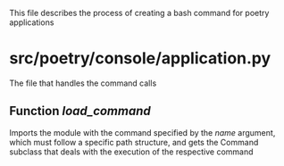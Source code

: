 This file describes the process of creating a bash command for poetry applications

# src/poetry/console/application.py

The file that handles the command calls

## Function *load_command*

Imports the module with the command specified by the *name* argument, which must follow a specific path structure, and gets the Command subclass that deals with the execution of the respective command
